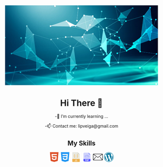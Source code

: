 ![Cover](https://github.com/LipDesigns/LipDesigns/blob/main/img/285823f61c7ed73.jpg)

<h1 align=center>Hi There 👋</h1>

<p align=center>-🌱 I’m currently learning ... </p>

<p align=center>-📫 Contact me: lipveiga@gmail.com </p>

<h2 align=center>My Skills</h2>

<div dipslay=flex, flex-direction=column, align=center>
        <img src="img/html5.png">
        <img src="img/css-3.png">
        <img src="img/javascript (1).png">
        <img src="img/php.png">
        <img src="img/mail.png">
        <img src="img/wordpress.png">
</div>
